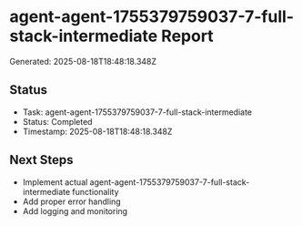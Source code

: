# agent-agent-1755379759037-7-full-stack-intermediate Report

Generated: 2025-08-18T18:48:18.348Z

## Status
- Task: agent-agent-1755379759037-7-full-stack-intermediate
- Status: Completed
- Timestamp: 2025-08-18T18:48:18.348Z

## Next Steps
- Implement actual agent-agent-1755379759037-7-full-stack-intermediate functionality
- Add proper error handling
- Add logging and monitoring
